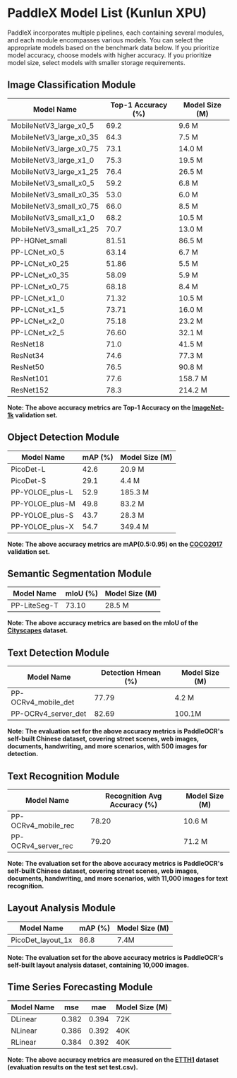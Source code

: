# PaddleX Model List (Kunlun XPU)

PaddleX incorporates multiple pipelines, each containing several modules, and each module encompasses various models. You can select the appropriate models based on the benchmark data below. If you prioritize model accuracy, choose models with higher accuracy. If you prioritize model size, select models with smaller storage requirements.

## Image Classification Module
| Model Name | Top-1 Accuracy (%) | Model Size (M) |
|-|-|-|
| MobileNetV3_large_x0_5 | 69.2 | 9.6 M |
| MobileNetV3_large_x0_35 | 64.3 | 7.5 M |
| MobileNetV3_large_x0_75 | 73.1 | 14.0 M |
| MobileNetV3_large_x1_0 | 75.3 | 19.5 M |
| MobileNetV3_large_x1_25 | 76.4 | 26.5 M |
| MobileNetV3_small_x0_5 | 59.2 | 6.8 M |
| MobileNetV3_small_x0_35 | 53.0 | 6.0 M |
| MobileNetV3_small_x0_75 | 66.0 | 8.5 M |
| MobileNetV3_small_x1_0 | 68.2 | 10.5 M |
| MobileNetV3_small_x1_25 | 70.7 | 13.0 M |
| PP-HGNet_small | 81.51 | 86.5 M |
| PP-LCNet_x0_5 | 63.14 | 6.7 M |
| PP-LCNet_x0_25 | 51.86 | 5.5 M |
| PP-LCNet_x0_35 | 58.09 | 5.9 M |
| PP-LCNet_x0_75 | 68.18 | 8.4 M |
| PP-LCNet_x1_0 | 71.32 | 10.5 M |
| PP-LCNet_x1_5 | 73.71 | 16.0 M |
| PP-LCNet_x2_0 | 75.18 | 23.2 M |
| PP-LCNet_x2_5 | 76.60 | 32.1 M |
| ResNet18 | 71.0 | 41.5 M |
| ResNet34 | 74.6 | 77.3 M |
| ResNet50 | 76.5 | 90.8 M |
| ResNet101 | 77.6 | 158.7 M |
| ResNet152 | 78.3 | 214.2 M |

**Note: The above accuracy metrics are Top-1 Accuracy on the [ImageNet-1k](https://www.image-net.org/index.php) validation set.**

## Object Detection Module
| Model Name | mAP (%) | Model Size (M) |
|-|-|-|
| PicoDet-L | 42.6 | 20.9 M |
| PicoDet-S | 29.1 | 4.4 M |
| PP-YOLOE_plus-L | 52.9 | 185.3 M |
| PP-YOLOE_plus-M | 49.8 | 83.2 M |
| PP-YOLOE_plus-S | 43.7 | 28.3 M |
| PP-YOLOE_plus-X | 54.7 | 349.4 M |

**Note: The above accuracy metrics are mAP(0.5:0.95) on the [COCO2017](https://cocodataset.org/#home) validation set.**

## Semantic Segmentation Module
| Model Name | mIoU (%) | Model Size (M) |
|-|-|-|
| PP-LiteSeg-T | 73.10 | 28.5 M |

**Note: The above accuracy metrics are based on the mIoU of the [Cityscapes](https://www.cityscapes-dataset.com/) dataset.**

## Text Detection Module
|Model Name|Detection Hmean (%)|Model Size (M)|
|-|-|-|
|PP-OCRv4_mobile_det |77.79|4.2 M|
|PP-OCRv4_server_det |82.69|100.1M|

**Note: The evaluation set for the above accuracy metrics is PaddleOCR's self-built Chinese dataset, covering street scenes, web images, documents, handwriting, and more scenarios, with 500 images for detection.**

## Text Recognition Module
|Model Name|Recognition Avg Accuracy (%)|Model Size (M)|
|-|-|-|
|PP-OCRv4_mobile_rec |78.20|10.6 M|
|PP-OCRv4_server_rec |79.20|71.2 M|

**Note: The evaluation set for the above accuracy metrics is PaddleOCR's self-built Chinese dataset, covering street scenes, web images, documents, handwriting, and more scenarios, with 11,000 images for text recognition.**

## Layout Analysis Module
|Model Name|mAP (%)|Model Size (M)|
|-|-|-|
|PicoDet_layout_1x|86.8|7.4M |

**Note: The evaluation set for the above accuracy metrics is PaddleOCR's self-built layout analysis dataset, containing 10,000 images.**

## Time Series Forecasting Module
|Model Name|mse|mae|Model Size (M)|
|-|-|-|-|
|DLinear|0.382|0.394|72K|
|NLinear|0.386|0.392|40K |
|RLinear|0.384|0.392|40K|

**Note: The above accuracy metrics are measured on the [ETTH1](https://paddle-model-ecology.bj.bcebos.com/paddlex/data/Etth1.tar) dataset (evaluation results on the test set test.csv).**
